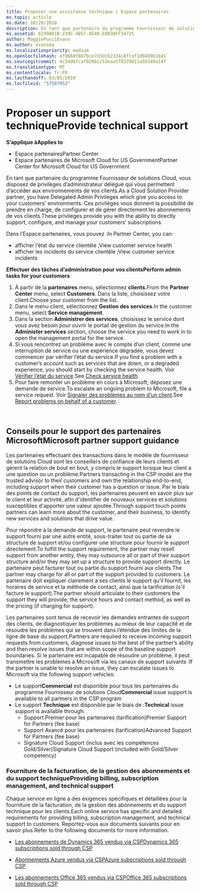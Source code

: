 ```yaml
---
title: Proposer une assistance technique | Espace partenaires
ms.topic: article
ms.date: 10/29/2018
description: En tant que partenaire du programme Fournisseur de solutions Cloud, vous disposez de privilèges d’administrateur délégué qui vous permettent d’accéder aux environnements de vos clients.
ms.assetid: 6199AD1B-239C-4B57-8540-E0038FF34725
author: MaggiePucciEvans
ms.author: evansma
ms.localizationpriority: medium
ms.openlocfilehash: ef966df6b7bce7d3dcb2334c8fcaf1d0499b16d1
ms.sourcegitcommit: 4c34d6fcaf020bcc53eaa5f0379011a56149a14f
ms.translationtype: MT
ms.contentlocale: fr-FR
ms.lasthandoff: 03/05/2019
ms.locfileid: "57587052"
---
```

# <a name="provide-technical-support"></a><span data-ttu-id="aefc4-103">Proposer un support technique</span><span class="sxs-lookup"><span data-stu-id="aefc4-103">Provide technical support</span></span>

<span data-ttu-id="aefc4-104">**S’applique à**</span><span class="sxs-lookup"><span data-stu-id="aefc4-104">**Applies to**</span></span>

-  <span data-ttu-id="aefc4-105">Espace partenaires</span><span class="sxs-lookup"><span data-stu-id="aefc4-105">Partner Center</span></span>
-  <span data-ttu-id="aefc4-106">Espace partenaires de Microsoft Cloud for US Government</span><span class="sxs-lookup"><span data-stu-id="aefc4-106">Partner Center for Microsoft Cloud for US Government</span></span>


<span data-ttu-id="aefc4-107">En tant que partenaire du programme Fournisseur de solutions Cloud, vous disposez de privilèges d’administrateur délégué qui vous permettent d’accéder aux environnements de vos clients.</span><span class="sxs-lookup"><span data-stu-id="aefc4-107">As a Cloud Solution Provider partner, you have Delegated Admin Privileges which give you access to your customers' environments.</span></span> <span data-ttu-id="aefc4-108">Ces privilèges vous donnent la possibilité de prendre en charge, de configurer et de gérer directement les abonnements de vos clients.</span><span class="sxs-lookup"><span data-stu-id="aefc4-108">These privileges provide you with the ability to directly support, configure, and manage your customers’ subscriptions.</span></span>

<span data-ttu-id="aefc4-109">Dans l’Espace partenaires, vous pouvez&nbsp;:</span><span class="sxs-lookup"><span data-stu-id="aefc4-109">In Partner Center, you can:</span></span>

-   <span data-ttu-id="aefc4-110">afficher l’état du service clientèle ;</span><span class="sxs-lookup"><span data-stu-id="aefc4-110">View customer service health</span></span>
-   <span data-ttu-id="aefc4-111">afficher les incidents du service clientèle ;</span><span class="sxs-lookup"><span data-stu-id="aefc4-111">View customer service incidents</span></span>

<span data-ttu-id="aefc4-112">**Effectuer des tâches d’administration pour vos clients**</span><span class="sxs-lookup"><span data-stu-id="aefc4-112">**Perform admin tasks for your customers**</span></span>

1.  <span data-ttu-id="aefc4-113">À partir de la **partenaires** menu, sélectionnez **clients**.</span><span class="sxs-lookup"><span data-stu-id="aefc4-113">From the **Partner Center** menu, select **Customers**.</span></span> <span data-ttu-id="aefc4-114">Dans la liste, choisissez votre client.</span><span class="sxs-lookup"><span data-stu-id="aefc4-114">Choose your customer from the list.</span></span>
2.  <span data-ttu-id="aefc4-115">Dans le menu client, sélectionnez **Gestion des services**.</span><span class="sxs-lookup"><span data-stu-id="aefc4-115">In the customer menu, select **Service management**.</span></span>
3.  <span data-ttu-id="aefc4-116">Dans la section **Administrer des services**, choisissez le service dont vous avez besoin pour ouvrir le portail de gestion du service.</span><span class="sxs-lookup"><span data-stu-id="aefc4-116">In the **Administer services** section, choose the service you need to work in to open the management portal for the service.</span></span>
4.  <span data-ttu-id="aefc4-117">Si vous rencontrez un problème avec le compte d’un client, comme une interruption de service ou une expérience dégradée, vous devez commencer par vérifier l’état du service.</span><span class="sxs-lookup"><span data-stu-id="aefc4-117">If you find a problem with a customer’s account such as services that are down, or a degraded experience, you should start by checking the service health.</span></span> <span data-ttu-id="aefc4-118">Voir [Vérifier l’état du service](check-service-health.md).</span><span class="sxs-lookup"><span data-stu-id="aefc4-118">See [Check service health](check-service-health.md).</span></span>
5.  <span data-ttu-id="aefc4-119">Pour faire remonter un problème en cours à Microsoft, déposez une demande de service.</span><span class="sxs-lookup"><span data-stu-id="aefc4-119">To escalate an ongoing problem to Microsoft, file a service request.</span></span> <span data-ttu-id="aefc4-120">Voir [Signaler des problèmes au nom d’un client](report-problems-on-behalf-of-a-customer.md).</span><span class="sxs-lookup"><span data-stu-id="aefc4-120">See [Report problems on behalf of a customer](report-problems-on-behalf-of-a-customer.md).</span></span>

 
## <a name="microsoft-partner-support-guidance"></a><span data-ttu-id="aefc4-121">Conseils pour le support des partenaires Microsoft</span><span class="sxs-lookup"><span data-stu-id="aefc4-121">Microsoft partner support guidance</span></span>

<span data-ttu-id="aefc4-122">Les partenaires effectuant des transactions dans le modèle de fournisseur de solutions Cloud sont les conseillers de confiance de leurs clients et gèrent la relation de bout en bout, y compris le support lorsque leur client a une question ou un problème.</span><span class="sxs-lookup"><span data-stu-id="aefc4-122">Partners transacting in the CSP model are the trusted advisor to their customers and own the relationship end-to-end, including support when their customer has a question or issue.</span></span> <span data-ttu-id="aefc4-123">Par le biais des points de contact du support, les partenaires peuvent en savoir plus sur le client et leur activité, afin d'identifier de nouveaux services et solutions susceptibles d'apporter une valeur ajoutée.</span><span class="sxs-lookup"><span data-stu-id="aefc4-123">Through support touch points partners can learn more about the customer, and their business, to identify new services and solutions that drive value.</span></span>

<span data-ttu-id="aefc4-124">Pour répondre à la demande de support, le partenaire peut revendre le support fourni par une autre entité, sous-traiter tout ou partie de sa structure de support et/ou configurer une structure pour fournir le support directement.</span><span class="sxs-lookup"><span data-stu-id="aefc4-124">To fulfill the support requirement, the partner may resell support from another entity, they may outsource all or part of their support structure and/or they may set up a structure to provide support directly.</span></span>  <span data-ttu-id="aefc4-125">Le partenaire peut facturer tout ou partie du support fourni aux clients.</span><span class="sxs-lookup"><span data-stu-id="aefc4-125">The partner may charge for all or part of the support provided to customers.</span></span> <span data-ttu-id="aefc4-126">Le partenaire doit expliquer clairement à ses clients le support qu’il fournit, les horaires de service et la méthode de contact, ainsi que la tarification (s'il facture le support).</span><span class="sxs-lookup"><span data-stu-id="aefc4-126">The partner should articulate to their customers the support they will provide, the service hours and contact method, as well as the pricing (if charging for support).</span></span> 

<span data-ttu-id="aefc4-127">Les partenaires sont tenus de recevoir les demandes entrantes de support des clients, de diagnostiquer les problèmes au mieux de leur capacité et de résoudre les problèmes qui se trouvent dans l’étendue des limites de la ligne de base du support.</span><span class="sxs-lookup"><span data-stu-id="aefc4-127">Partners are required to receive incoming support requests from customers, diagnose issues to the best of the partner’s ability and then resolve issues that are within scope of the baseline support boundaries.</span></span> <span data-ttu-id="aefc4-128">Si le partenaire est incapable de résoudre un problème, il peut transmettre les problèmes à Microsoft via les canaux de support suivants :</span><span class="sxs-lookup"><span data-stu-id="aefc4-128">If the partner is unable to resolve an issue, they can escalate issues to Microsoft via the following support vehicles:</span></span>

- <span data-ttu-id="aefc4-129">Le support**Commercial** est disponible pour tous les partenaires du programme Fournisseur de solutions Cloud</span><span class="sxs-lookup"><span data-stu-id="aefc4-129">**Commercial** issue support is available to all partners in the CSP program</span></span>
-   <span data-ttu-id="aefc4-130">Le support **Technique** est disponible par le biais de :</span><span class="sxs-lookup"><span data-stu-id="aefc4-130">**Technical** issue support is available through:</span></span>
    -   <span data-ttu-id="aefc4-131">Support Premier pour les partenaires (tarification)</span><span class="sxs-lookup"><span data-stu-id="aefc4-131">Premier Support for Partners (fee base)</span></span>
    -   <span data-ttu-id="aefc4-132">Support Avancé pour les partenaires (tarification)</span><span class="sxs-lookup"><span data-stu-id="aefc4-132">Advanced Support for Partners (fee base)</span></span>
    -   <span data-ttu-id="aefc4-133">Signature Cloud Support (inclus avec les compétences Gold/Silver)</span><span class="sxs-lookup"><span data-stu-id="aefc4-133">Signature Cloud Support (included with Gold/Silver competency)</span></span>

### <a name="providing-billing-subscription-management-and-technical-support"></a><span data-ttu-id="aefc4-134">Fourniture de la facturation, de la gestion des abonnements et du support technique</span><span class="sxs-lookup"><span data-stu-id="aefc4-134">Providing billing, subscription management, and technical support</span></span> 

<span data-ttu-id="aefc4-135">Chaque service en ligne a des exigences spécifiques et détaillées pour la fourniture de la facturation, de la gestion des abonnements et du support technique pour les clients.</span><span class="sxs-lookup"><span data-stu-id="aefc4-135">Each online service has specific and detailed requirements for providing billing, subscription management, and technical support to customers.</span></span> <span data-ttu-id="aefc4-136">Reportez-vous aux documents suivants pour en savoir plus.</span><span class="sxs-lookup"><span data-stu-id="aefc4-136">Refer to the following documents for more information.</span></span>

-   [<span data-ttu-id="aefc4-137">Les abonnements de Dynamics 365 vendus via CSP</span><span class="sxs-lookup"><span data-stu-id="aefc4-137">Dynamics 365 subscriptions sold through CSP</span></span>](https://www.microsoftpartnercommunity.com/t5/CSP/Microsoft-Partner-Support-Guidance/m-p/5262#M30)

-   [<span data-ttu-id="aefc4-138">Abonnements Azure vendus via CSP</span><span class="sxs-lookup"><span data-stu-id="aefc4-138">Azure subscriptions sold through CSP</span></span>](https://www.microsoftpartnercommunity.com/t5/CSP/Microsoft-Partner-Support-Guidance/m-p/5263#M31)

-   [<span data-ttu-id="aefc4-139">Les abonnements Office 365 vendus via CSP</span><span class="sxs-lookup"><span data-stu-id="aefc4-139">Office 365 subscriptions sold through CSP</span></span>](https://www.microsoftpartnercommunity.com/t5/CSP/Microsoft-Partner-Support-Guidance/m-p/5264#M32)
 



